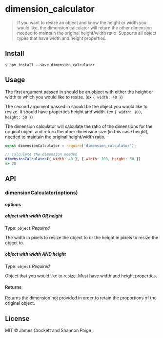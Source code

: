 # dimension_calculator

> If you want to resize an object and know the height or width you would like,
the dimension calculator will return the other dimension needed to maintain the
original height/width ratio.
Supports all object types that have width and height properties.


## Install

```
$ npm install --save dimension_calculator
```


## Usage

The first argument passed in should be an object with either the height or width
 to which you would like to resize. (ex ```{ width: 40 }```)


The second argument passed in should be the object you would like to resize. It
should have properties height and width. (ex ```{ width: 100, height: 50 }```)


The dimension calculator will calculate the ratio of the dimensions for the original
object and return the other dimension size (in this case height), needed to maintain the
original height/width ratio.

```js
const dimensionCalculator = require('dimension_calculator');

// Calculate the dimension needed
dimensionCalculator({ width: 40 }, { width: 100, height: 50 })
=> 20
```


## API

### dimensionCalculator(options)

#### options

##### object with width OR height

Type: `object`
*Required*

The width in pixels to resize the object to or the height in pixels to resize the object to.

##### object with width AND height

Type: `object`
*Required*

Object that you would like to resize. Must have width and height properties.

#### Returns

Returns the dimension not provided in order to retain the proportions of the original object.

## License

MIT © James Crockett and Shannon Paige
